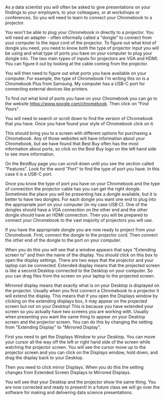 As a data scientist you will often be asked to give presentations on your findings to your employers, to your colleagues, or at workshops or conferences. So you will need to learn to connect your Chromebook to a projector. 

You won't be able to plug your Chromebook in directly to a projector. You will need an adapter - often informally called a "dongle" to connect from your computer to the input cord of the projector. To figure out what kind of dongle you need, you need to know both the type of projector input you will be using and what type of ports you have on your computer to plug your dongle into. The two main types of inputs for projectors are VGA and HDMI. You can figure it out by looking at the cable coming from the projector. 

You will then need to figure out what ports you have available on your computer. For example, the type of Chromebook I'm writing this on is a Chromebook Plus from Samsung. My computer has a USB-C port for connecting external devices like printers. 

To find out what kind of ports you have on your Chromebook you can go to the website https://www.google.com/chromebook. Then click on "Find Yours". 

You will need to search or scroll down to find the version of Chromebook that you have. Once you have found your style of Chromebook click on it. 

This should bring you to a screen with different options for purchasing a Chromebook. Any of those websites will have information about your Chromebook, but we have found that Best Buy often has the most information about ports, so click on the Best Buy logo on the left hand side to see more information. 

On the BestBuy page you can scroll down until you see the section called "Features". Look for the word "Port" to find the type of port you have. In this case it is a USB-C port. 

Once you know the type of port you have on your Chromebook and the type of connection the projector cable has you can get the right dongle. Sometimes the place you will be presenting has a dongle available, but it is better to have two dongles. For each dongle you want one end to plug into the appropriate port on your computer (in my case USB C). One of the dongles should have a VGA connection on the other end and the other dongle should have an HDMI connection. Then you will be prepared to connect your Chromebook to the vast majority of projectors you will use. 

If you have the appropriate dongle you are now ready to project from your Chromebook. First, connect the dongle to the projector cord. Then connect the other end of the dongle to the port on your computer. 

When you do this you will see that a window appears that says "Extending screen to" and then the name of the display. You should click on this box to open the display settings. There are two ways that the projector and your laptop can be connected. Extended display means that the projected screen is like a second Desktop connected to the Desktop on your computer. So you can drag files from the screen on your laptop to the projected screen.

Mirrored display means that exactly what is on your Desktop is displayed on the projector. Usually when you first connect a Chromebook to a projector it will extend the display. This means that if you open the Displays window by clicking on the extending displays box, it may appear on the projected screen but not on your Desktop! This is because you have extended your screen so you actually have two screens you are working with. Usually when presenting you want the same thing to appear on your Desktop screen and the projector screen. You can do this by changing the setting from "Extending Display" to "Mirrored Display".

First you need to get the Displays Window to your Desktop. You can move your cursor all the way off the left or right hand side of the screen while watching the projector screen. You will see the cursor move up to the projector screen and you can click on the Displays window, hold down, and drag the display back to your Desktop. 

Then you need to click mirror Displays. When you do this the setting changes from Extended Screen Displays to Mirrored Displays. 

You will see that your Desktop and the projector show the same thing. You are now corrected and ready to present! In a future class we will go over the software for making and delivering data science presentations.

